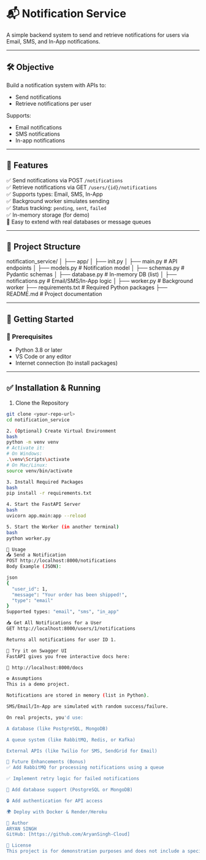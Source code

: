 # 📬 Notification Service

A simple backend system to send and retrieve notifications for users via Email, SMS, and In-App notifications.

---

## 🛠️ Objective

Build a notification system with APIs to:
- Send notifications
- Retrieve notifications per user

Supports:
- Email notifications
- SMS notifications
- In-app notifications

---

## 🔧 Features

✅ Send notifications via POST `/notifications`  
✅ Retrieve notifications via GET `/users/{id}/notifications`  
✅ Supports types: Email, SMS, In-App  
✅ Background worker simulates sending  
✅ Status tracking: `pending`, `sent`, `failed`  
✅ In-memory storage (for demo)  
🚀 Easy to extend with real databases or message queues

---

## 📁 Project Structure
notification_service/
│
├── app/
│ ├── init.py
│ ├── main.py # API endpoints
│ ├── models.py # Notification model
│ ├── schemas.py # Pydantic schemas
│ ├── database.py # In-memory DB (list)
│ ├── notifications.py # Email/SMS/In-App logic
│
├── worker.py # Background worker
├── requirements.txt # Required Python packages
├── README.md # Project documentation




---

## 🚀 Getting Started

### 📌 Prerequisites

- Python 3.8 or later
- VS Code or any editor
- Internet connection (to install packages)

---

## ✅ Installation & Running

1. Clone the Repository

```bash
git clone <your-repo-url>
cd notification_service

2. (Optional) Create Virtual Environment
bash
python -m venv venv
# Activate it:
# On Windows:
.\venv\Scripts\activate
# On Mac/Linux:
source venv/bin/activate

3. Install Required Packages
bash
pip install -r requirements.txt

4. Start the FastAPI Server
bash
uvicorn app.main:app --reload

5. Start the Worker (in another terminal)
bash
python worker.py

🎯 Usage
📤 Send a Notification
POST http://localhost:8000/notifications
Body Example (JSON):

json
{
  "user_id": 1,
  "message": "Your order has been shipped!",
  "type": "email"
}
Supported types: "email", "sms", "in_app"

📥 Get All Notifications for a User
GET http://localhost:8000/users/1/notifications

Returns all notifications for user ID 1.

🧪 Try it on Swagger UI
FastAPI gives you free interactive docs here:

🔗 http://localhost:8000/docs

⚙️ Assumptions
This is a demo project.

Notifications are stored in memory (list in Python).

SMS/Email/In-App are simulated with random success/failure.

On real projects, you'd use:

A database (like PostgreSQL, MongoDB)

A queue system (like RabbitMQ, Redis, or Kafka)

External APIs (like Twilio for SMS, SendGrid for Email)

🚀 Future Enhancements (Bonus)
✅ Add RabbitMQ for processing notifications using a queue

✅ Implement retry logic for failed notifications

📝 Add database support (PostgreSQL or MongoDB)

🔒 Add authentication for API access

🌍 Deploy with Docker & Render/Heroku

👤 Author
ARYAN SINGH
GitHub: [https://github.com/AryanSingh-Cloud]

📄 License
This project is for demonstration purposes and does not include a specific license

